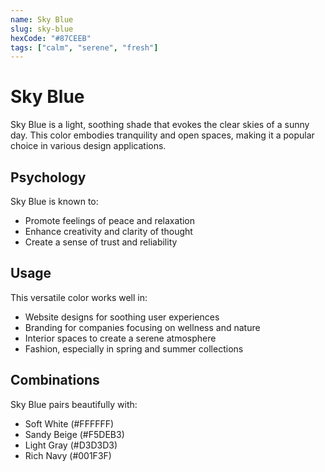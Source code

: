 ```yaml
---
name: Sky Blue
slug: sky-blue
hexCode: "#87CEEB"
tags: ["calm", "serene", "fresh"]
---
```


# Sky Blue

Sky Blue is a light, soothing shade that evokes the clear skies of a sunny day. This color embodies tranquility and open spaces, making it a popular choice in various design applications.

## Psychology

Sky Blue is known to:
- Promote feelings of peace and relaxation
- Enhance creativity and clarity of thought
- Create a sense of trust and reliability

## Usage

This versatile color works well in:
- Website designs for soothing user experiences
- Branding for companies focusing on wellness and nature
- Interior spaces to create a serene atmosphere
- Fashion, especially in spring and summer collections

## Combinations

Sky Blue pairs beautifully with:
- Soft White (#FFFFFF)
- Sandy Beige (#F5DEB3)
- Light Gray (#D3D3D3)
- Rich Navy (#001F3F)